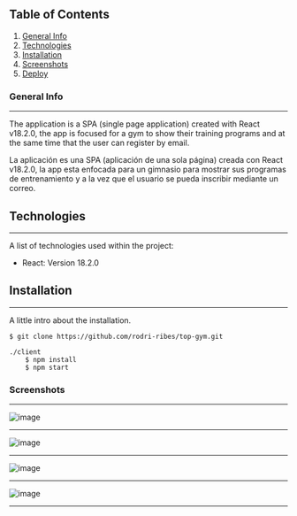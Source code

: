 ## Table of Contents
1. [General Info](#general-info)
2. [Technologies](#technologies)
3. [Installation](#installation)
3. [Screenshots](#Screenshots)
4. [Deploy](https://projects-ribes.netlify.app/)

### General Info
***

The application is a SPA (single page application) created with React v18.2.0, the app is focused for a gym to show their training programs and at the same time that the user can register by email.

La aplicación es una SPA (aplicación de una sola página) creada con React v18.2.0, la app esta enfocada para un gimnasio para mostrar sus programas de entrenamiento y a la vez que el usuario se pueda inscribir mediante un correo.

## Technologies
***
A list of technologies used within the project:
* React: Version 18.2.0

## Installation
***
A little intro about the installation. 
```
$ git clone https://github.com/rodri-ribes/top-gym.git

./client
    $ npm install
    $ npm start
```
### Screenshots
***
![image](client/public/screenshots/1.PNG)
***
![image](client/public/screenshots/2.PNG)
***
![image](client/public/screenshots/3.PNG)
***
![image](client/public/screenshots/4.PNG)
***
